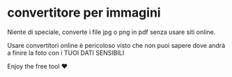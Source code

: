 # convertitore per immagini 


Niente di speciale, converte  i file jpg o png in pdf senza usare siti online.

Usare convertitori online è pericoloso visto che non puoi sapere dove andrà a finire la foto con i TUOI DATI SENSIBILI

Enjoy the free tool ❤️
